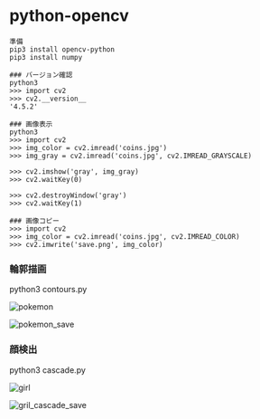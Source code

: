 # python-opencv

```
準備
pip3 install opencv-python
pip3 install numpy

### バージョン確認
python3
>>> import cv2
>>> cv2.__version__
'4.5.2'

### 画像表示
python3
>>> import cv2
>>> img_color = cv2.imread('coins.jpg')
>>> img_gray = cv2.imread('coins.jpg', cv2.IMREAD_GRAYSCALE)

>>> cv2.imshow('gray', img_gray)
>>> cv2.waitKey(0)

>>> cv2.destroyWindow('gray') 
>>> cv2.waitKey(1)

### 画像コピー
>>> import cv2
>>> img_color = cv2.imread('coins.jpg', cv2.IMREAD_COLOR)
>>> cv2.imwrite('save.png', img_color)

```
### 輪郭描画
python3 contours.py

![pokemon](https://user-images.githubusercontent.com/22611735/118332001-5f86b780-b544-11eb-9b53-8e5a321426aa.png)

![pokemon_save](https://user-images.githubusercontent.com/22611735/118332007-631a3e80-b544-11eb-92fe-d9421873cc34.png)

### 顔検出
python3 cascade.py

![girl](https://user-images.githubusercontent.com/22611735/118559122-762a4a00-b7a2-11eb-960b-eb7809447406.png)

![gril_cascade_save](https://user-images.githubusercontent.com/22611735/118559131-79bdd100-b7a2-11eb-93aa-03d2ceb8db55.png)

